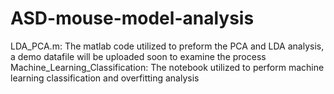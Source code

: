 # ASD-mouse-model-analysis
LDA_PCA.m: The matlab code utilized to preform the PCA and LDA analysis, a demo datafile will be uploaded soon to examine the process
Machine_Learning_Classification: The notebook utilized to perform machine learning classification and overfitting analysis
